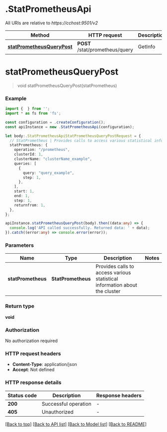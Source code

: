# .StatPrometheusApi

All URIs are relative to *https://cchost:9501/v2*

Method | HTTP request | Description
------------- | ------------- | -------------
[**statPrometheusQueryPost**](StatPrometheusApi.md#statPrometheusQueryPost) | **POST** /stat/prometheus/query | GetInfo | etc


# **statPrometheusQueryPost**
> void statPrometheusQueryPost(statPrometheus)


### Example


```typescript
import {  } from '';
import * as fs from 'fs';

const configuration = .createConfiguration();
const apiInstance = new .StatPrometheusApi(configuration);

let body:.StatPrometheusApiStatPrometheusQueryPostRequest = {
  // StatPrometheus | Provides calls to access various statistical information about the cluster
  statPrometheus: {
    operation: "/prometheus",
    clusterId: 1,
    clusterName: "clusterName_example",
    queries: [
      {
        query: "query_example",
        step: 1,
      },
    ],
    start: 1,
    end: 1,
    step: 1,
    returnfrom: 1,
  },
};

apiInstance.statPrometheusQueryPost(body).then((data:any) => {
  console.log('API called successfully. Returned data: ' + data);
}).catch((error:any) => console.error(error));
```


### Parameters

Name | Type | Description  | Notes
------------- | ------------- | ------------- | -------------
 **statPrometheus** | **StatPrometheus**| Provides calls to access various statistical information about the cluster |


### Return type

**void**

### Authorization

No authorization required

### HTTP request headers

 - **Content-Type**: application/json
 - **Accept**: Not defined


### HTTP response details
| Status code | Description | Response headers |
|-------------|-------------|------------------|
**200** | Successful operation |  -  |
**405** | Unauthorized |  -  |

[[Back to top]](#) [[Back to API list]](README.md#documentation-for-api-endpoints) [[Back to Model list]](README.md#documentation-for-models) [[Back to README]](README.md)


